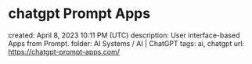 # chatgpt Prompt Apps

created: April 8, 2023 10:11 PM (UTC)
description: User interface-based Apps from Prompt.
folder: AI Systems / AI | ChatGPT
tags: ai, chatgpt
url: https://chatgpt-prompt-apps.com/